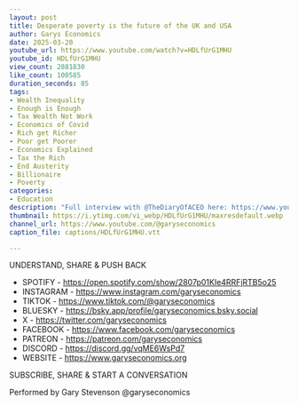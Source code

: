 ```yaml
---
layout: post
title: Desperate poverty is the future of the UK and USA
author: Garys Economics
date: 2025-03-20
youtube_url: https://www.youtube.com/watch?v=HDLfUrG1MHU
youtube_id: HDLfUrG1MHU
view_count: 2881830
like_count: 100585
duration_seconds: 85
tags:
- Wealth Inequality
- Enough is Enough
- Tax Wealth Not Work
- Economics of Covid
- Rich get Richer
- Poor get Poorer
- Economics Explained
- Tax the Rich
- End Austerity
- Billionaire
- Poverty
categories:
- Education
description: "Full interview with @TheDiaryOfACEO here: https://www.youtube.com/watch?si=1bjE-RuXlWPcAZpC&v=4yohVh4qcas&feature=youtu.be"
thumbnail: https://i.ytimg.com/vi_webp/HDLfUrG1MHU/maxresdefault.webp
channel_url: https://www.youtube.com/@garyseconomics
caption_file: captions/HDLfUrG1MHU.vtt

---
```


UNDERSTAND, SHARE & PUSH BACK

- SPOTIFY - https://open.spotify.com/show/2807p01KIe4RRFjRTB5o25
- INSTAGRAM  - https://www.instagram.com/garyseconomics
- TIKTOK - https://www.tiktok.com/@garyseconomics
- BLUESKY - https://bsky.app/profile/garyseconomics.bsky.social
- X - https://twitter.com/garyseconomics
- FACEBOOK - https://www.facebook.com/garyseconomics
- PATREON - https://patreon.com/garyseconomics
- DISCORD - https://discord.gg/vqME6WsPd7
- WEBSITE - https://www.garyseconomics.org

SUBSCRIBE, SHARE & START A CONVERSATION

Performed by Gary Stevenson
@garyseconomics
